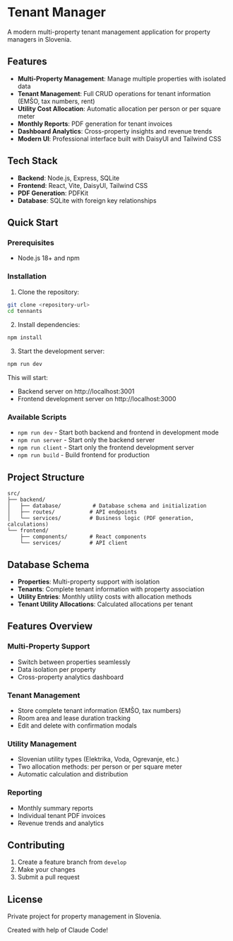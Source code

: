 # Tenant Manager

A modern multi-property tenant management application for property managers in Slovenia.

## Features

- **Multi-Property Management**: Manage multiple properties with isolated data
- **Tenant Management**: Full CRUD operations for tenant information (EMŠO, tax numbers, rent)
- **Utility Cost Allocation**: Automatic allocation per person or per square meter
- **Monthly Reports**: PDF generation for tenant invoices
- **Dashboard Analytics**: Cross-property insights and revenue trends
- **Modern UI**: Professional interface built with DaisyUI and Tailwind CSS

## Tech Stack

- **Backend**: Node.js, Express, SQLite
- **Frontend**: React, Vite, DaisyUI, Tailwind CSS
- **PDF Generation**: PDFKit
- **Database**: SQLite with foreign key relationships

## Quick Start

### Prerequisites

- Node.js 18+ and npm

### Installation

1. Clone the repository:
```bash
git clone <repository-url>
cd tennants
```

2. Install dependencies:
```bash
npm install
```

3. Start the development server:
```bash
npm run dev
```

This will start:
- Backend server on http://localhost:3001
- Frontend development server on http://localhost:3000

### Available Scripts

- `npm run dev` - Start both backend and frontend in development mode
- `npm run server` - Start only the backend server
- `npm run client` - Start only the frontend development server
- `npm run build` - Build frontend for production

## Project Structure

```
src/
├── backend/
│   ├── database/          # Database schema and initialization
│   ├── routes/           # API endpoints
│   └── services/         # Business logic (PDF generation, calculations)
└── frontend/
    ├── components/       # React components
    └── services/         # API client
```

## Database Schema

- **Properties**: Multi-property support with isolation
- **Tenants**: Complete tenant information with property association
- **Utility Entries**: Monthly utility costs with allocation methods
- **Tenant Utility Allocations**: Calculated allocations per tenant

## Features Overview

### Multi-Property Support
- Switch between properties seamlessly
- Data isolation per property
- Cross-property analytics dashboard

### Tenant Management
- Store complete tenant information (EMŠO, tax numbers)
- Room area and lease duration tracking
- Edit and delete with confirmation modals

### Utility Management
- Slovenian utility types (Elektrika, Voda, Ogrevanje, etc.)
- Two allocation methods: per person or per square meter
- Automatic calculation and distribution

### Reporting
- Monthly summary reports
- Individual tenant PDF invoices
- Revenue trends and analytics

## Contributing

1. Create a feature branch from `develop`
2. Make your changes
3. Submit a pull request

## License

Private project for property management in Slovenia.

Created with help of Claude Code!